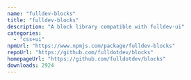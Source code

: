 ```yaml
---
name: "fulldev-blocks"
title: "fulldev-blocks"
description: "A block library compatible with fulldev-ui"
categories:
  - "css+ui"
npmUrl: "https://www.npmjs.com/package/fulldev-blocks"
repoUrl: "https://github.com/fulldotdev/blocks"
homepageUrl: "https://github.com/fulldotdev/blocks"
downloads: 2924
---
```

